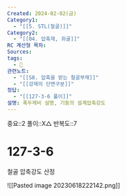 ```yaml
---
Created: 2024-02-02(금)
Category1:
  - "[[5. STL(철골)]]"
Category2:
  - "[[04. 압축재, 좌굴]]"
RC 계산형 목차: 
Sources: 
tags:
  - 🧮
관련노트:
  - "[[S8. 압축을 받는 철골부재]]"
  - "[[강재의 단면구분]]"
정답:
  - "[[127-3-6 풀이]]"
설명: 폭두께비 설명, 기둥의 설계압축강도
---
```

중요::2
풀이::X△
반복도::7
#  127-3-6

철골 압축강도 산정

![[Pasted image 20230618222142.png]]